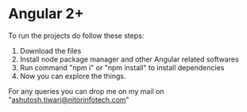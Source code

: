 # Angular 2+

 To run the projects do follow these steps:
 1. Download the files
 2. Install node package manager and other Angular related softwares
 3. Run command "npm i" or "npm install" to install dependencies
 4. Now you can explore the things.

 For any queries you can drop me on my mail on "ashutosh.tiwari@nitorinfotech.com"
